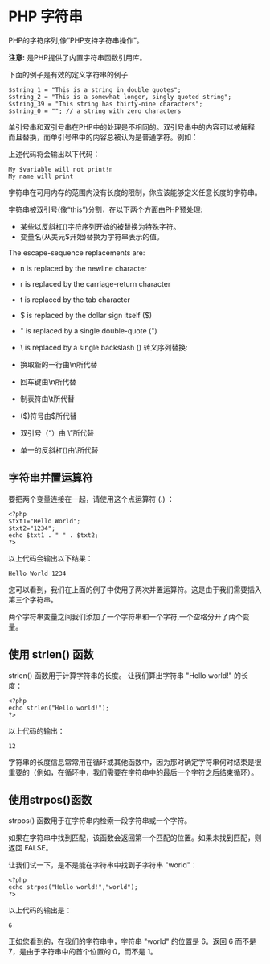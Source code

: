 
# PHP 字符串

PHP的字符序列,像“PHP支持字符串操作”。

**注意:** 是PHP提供了内置字符串函数引用库。

下面的例子是有效的定义字符串的例子

    $string_1 = "This is a string in double quotes";
    $string_2 = "This is a somewhat longer, singly quoted string";
    $string_39 = "This string has thirty-nine characters";
    $string_0 = ""; // a string with zero characters

单引号串和双引号串在PHP中的处理是不相同的。双引号串中的内容可以被解释而且替换，而单引号串中的内容总被认为是普通字符。例如：
    

上述代码将会输出以下代码：

    My $variable will not print!n
    My name will print

字符串在可用内存的范围内没有长度的限制，你应该能够定义任意长度的字符串。

字符串被双引号(像“this”)分割，在以下两个方面由PHP预处理:

* 某些以反斜杠(\)字符序列开始的被替换为特殊字符。
* 变量名(从美元$开始)替换为字符串表示的值。

The escape-sequence replacements are:

* n is replaced by the newline character
* r is replaced by the carriage-return character
* t is replaced by the tab character
* $ is replaced by the dollar sign itself ($)
* " is replaced by a single double-quote (")
* \ is replaced by a single backslash ()
转义序列替换:

* 换取新的一行由\n所代替
* 回车键由\n所代替
* 制表符由\t所代替
* ($)符号由\$所代替
* 双引号（“）由 \”所代替
* 单一的反斜杠(\)由\\所代替

## 字符串并置运算符

要把两个变量连接在一起，请使用这个点运算符 (.) ：

	<?php
	$txt1="Hello World";
	$txt2="1234";
	echo $txt1 . " " . $txt2;
	?>

以上代码会输出以下结果：

    Hello World 1234

您可以看到，我们在上面的例子中使用了两次并置运算符。这是由于我们需要插入第三个字符串。

两个字符串变量之间我们添加了一个字符串和一个字符,一个空格分开了两个变量。


## 使用 strlen() 函数

strlen() 函数用于计算字符串的长度。
让我们算出字符串 "Hello world!" 的长度：
	
	<?php
	echo strlen("Hello world!");
	?>
以上代码的输出：

    12

字符串的长度信息常常用在循环或其他函数中，因为那时确定字符串何时结束是很重要的（例如，在循环中，我们需要在字符串中的最后一个字符之后结束循环）。

## 使用strpos()函数

strpos() 函数用于在字符串内检索一段字符串或一个字符。

如果在字符串中找到匹配，该函数会返回第一个匹配的位置。如果未找到匹配，则返回 FALSE。

让我们试一下，是不是能在字符串中找到子字符串 "world"：

	<?php
	echo strpos("Hello world!","world");
	?> 
以上代码的输出是： 

    6

正如您看到的，在我们的字符串中，字符串 "world" 的位置是 6。返回 6 而不是 7，是由于字符串中的首个位置的 0，而不是 1。

